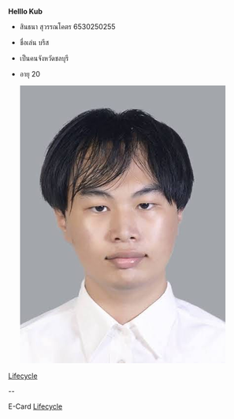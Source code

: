 **Helllo Kub**

- สินธนา สุวรรณโคตร 6530250255
- ชื่อเล่น บรีส
- เป็นคนจังหวัดชลบุรี
- อายุ 20

    ![Alt text](Images/IMG_1496.jpeg)
  
[Lifecycle](https://sintana11.github.io/lifecycle)

--

E-Card
[Lifecycle]([https://sintana11.github.io/lifecycle](https://sintana11.github.io/E-Card))
